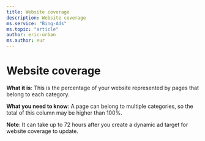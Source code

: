 ```yaml
---
title: Website coverage
description: Website coverage
ms.service: "Bing-Ads"
ms.topic: "article"
author: eric-urban
ms.author: eur
---
```


# Website coverage

**What it is**: This is the percentage of your website represented by pages that belong to each category.

**What you need to know**: A page can belong to multiple categories, so the total of this column may be higher than 100%.

**Note**: It can take up to 72 hours after you create a dynamic ad target for website coverage to update.



